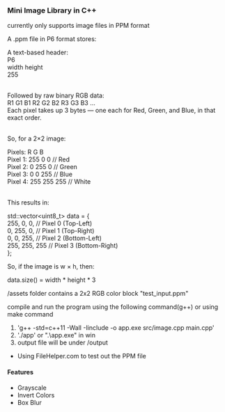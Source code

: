 ### Mini Image Library in C++

currently only supports image files in PPM format

A .ppm file in P6 format stores:

A text-based header:<br />
P6<br />
width height<br />
255<br /><br />

Followed by raw binary RGB data:<br />
R1 G1 B1  R2 G2 B2  R3 G3 B3  ...<br />
Each pixel takes up 3 bytes — one each for Red, Green, and Blue, in that exact order.<br /><br />

So, for a 2×2 image:

Pixels:      R     G     B<br />
Pixel 1:     255   0     0      // Red<br />
Pixel 2:     0     255   0      // Green<br />
Pixel 3:     0     0     255    // Blue<br />
Pixel 4:     255   255   255    // White<br /><br />

This results in:

std::vector<uint8_t> data = {<br />
    255, 0, 0,     // Pixel 0 (Top-Left)<br />
    0, 255, 0,     // Pixel 1 (Top-Right)<br />
    0, 0, 255,     // Pixel 2 (Bottom-Left)<br />
    255, 255, 255  // Pixel 3 (Bottom-Right)<br />
};

So, if the image is w × h, then:

data.size() = width * height * 3

/assets folder contains a 2x2 RGB color block "test_input.ppm"

compile and run the program using the following command(g++) or using make command
1. 'g++ -std=c++11 -Wall -Iinclude -o app.exe src/image.cpp main.cpp'
2. './app' or ".\app.exe" in win
3. output file will be under /output

- Using FileHelper.com to test out the PPM file

#### Features
- Grayscale 
- Invert Colors
- Box Blur



